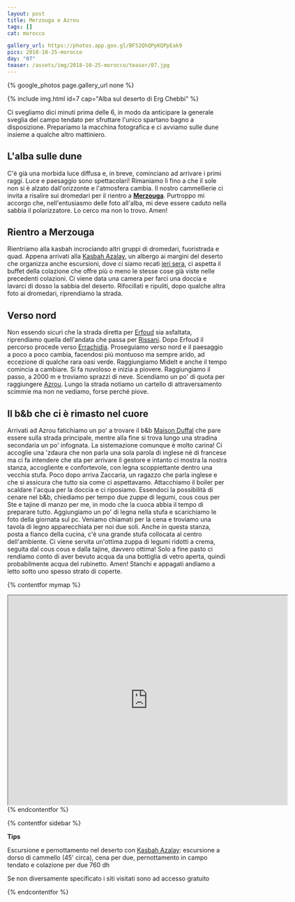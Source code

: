 ```yaml
---
layout: post
title: Merzouga e Azrou 
tags: []
cat: morocco

gallery_url: https://photos.app.goo.gl/BF52QhQPpKQPpEak9
pics: 2018-10-25-morocco
day: "07"
teaser: /assets/img/2018-10-25-morocco/teaser/07.jpg
---
```


{% google_photos page.gallery_url none %}

{% include img.html id=7 cap="Alba sul deserto di Erg Chebbi" %}

Ci svegliamo dici minuti prima delle 6, in modo da anticipare la generale sveglia del campo tendato per sfruttare l'unico spartano bagno a disposizione. Prepariamo la macchina fotografica e ci avviamo sulle dune insieme a qualche altro mattiniero. 

## L'alba sulle dune

C'è già una morbida luce diffusa e, in breve, cominciano ad arrivare i primi raggi. Luce e paesaggio sono spettacolari! Rimaniamo lì fino a che il sole non si è alzato dall'orizzonte e l'atmosfera cambia. Il nostro cammellierie ci invita a risalire sui dromedari per il rientro a [**Merzouga**](https://www.marocco.org/cosa-vedere-marocco/merzouga/). Purtroppo mi accorgo che, nell'entusiasmo delle foto all'alba, mi deve essere caduto nella sabbia il polarizzatore. Lo cerco ma non lo trovo. Amen!

## Rientro a Merzouga

Rientriamo alla kasbah incrociando altri gruppi di dromedari, fuoristrada e quad. Appena arrivati alla [Kasbah Azalay](https://kasbahazalay.com/en/home/), un albergo ai margini del deserto che organizza anche escursioni, dove ci siamo recati [ieri sera](https://www.van42.com/2018/10/31/morocco_06-atlante.html), ci aspetta il buffet della colazione che offre più o meno le stesse cose già viste nelle precedenti colazioni. Ci viene data una camera per farci una doccia e lavarci di dosso la sabbia del deserto. Rifocillati e ripuliti, dopo qualche altra foto ai dromedari, riprendiamo la strada.

## Verso nord

Non essendo sicuri che la strada diretta per [Erfoud](https://www.marocco.org/cosa-vedere-marocco/erfoud/) sia asfaltata, riprendiamo quella dell'andata che passa per [Rissani](https://it.wikipedia.org/wiki/Er-rissani). Dopo Erfoud il percorso procede verso [Errachidia](https://www.visitmorocco.com/en/travel/errachidia-midelt-merzouga). Proseguiamo verso nord e il paesaggio a poco a poco cambia, facendosi più montuoso ma sempre arido, ad eccezione di qualche rara oasi verde. Raggiungiamo Midelt e anche il tempo comincia a cambiare. Si fa nuvoloso e inizia a piovere. Raggiungiamo il passo, a 2000 m e troviamo sprazzi di neve. Scendiamo un po' di quota per raggiungere [Azrou](https://www.marocco.org/cosa-vedere-marocco/azrou/). Lungo la strada notiamo un cartello di attraversamento scimmie ma non ne vediamo, forse perché piove.


## Il b&b che ci è rimasto nel cuore

Arrivati ad Azrou fatichiamo un po' a trovare il b&b [Maison Duffal](https://www.booking.com/hotel/ma/maison-dufal.it.html) che pare essere sulla strada principale, mentre alla fine si trova lungo una stradina secondaria un po' infognata. La sistemazione comunque è molto carina! Ci accoglie una 'zdaura che non parla una sola parola di inglese né di francese ma ci fa intendere che sta per arrivare il gestore e intanto ci mostra la nostra stanza, accogliente e confortevole, con legna scoppiettante dentro una vecchia stufa. Poco dopo arriva Zaccaria, un ragazzo che parla inglese e che si assicura che tutto sia come ci aspettavamo. Attacchiamo il boiler per scaldare l'acqua per la doccia e ci riposiamo. Essendoci la possibilità di cenare nel b&b, chiediamo per tempo due zuppe di legumi, cous cous per Ste e tajine di manzo per me, in modo che la cuoca abbia il tempo di preparare tutto. Aggiungiamo un po' di legna nella stufa e scarichiamo le foto della giornata sul pc. Veniamo chiamati per la cena e troviamo una tavola di legno apparecchiata per noi due soli. Anche in questa stanza, posta a fianco della cucina, c'è una grande stufa collocata al centro dell'ambiente. Ci viene servita un'ottima zuppa di legumi ridotti a crema, seguita dal cous cous e dalla tajine, davvero ottima! Solo a fine pasto ci rendiamo conto di aver bevuto acqua da una bottiglia di vetro aperta, quindi probabilmente acqua del rubinetto. Amen! Stanchi e appagati andiamo a letto sotto uno spesso strato di coperte.

{% contentfor mymap %}
<iframe src="https://www.google.com/maps/d/embed?mid=1N8SYPATRD5w-p_ihOmkbMM5360EAOU-J&ehbc=2E312F" width="640" height="480"></iframe>
{% endcontentfor %}

{% contentfor sidebar %}

**Tips**

Escursione e pernottamento nel deserto con [Kasbah Azalay](https://kasbahazalay.com/en/home/): escursione a dorso di cammello (45' circa), cena per due, pernottamento in campo tendato e colazione per due 760 dh

Se non diversamente specificato i siti visitati sono ad accesso gratuito

{% endcontentfor %}